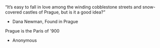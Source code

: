 “It’s easy to fall in love among the winding cobblestone streets and snow-covered castles of Prague, but is it a 
good idea?”
- Dana Newman, Found in Prague

Prague is the Paris of '900  
- Anonymous
